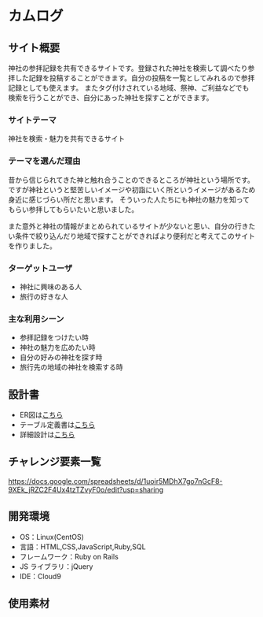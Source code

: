 # カムログ

## サイト概要

神社の参拝記録を共有できるサイトです。登録された神社を検索して調べたり参拝した記録を投稿することができます。自分の投稿を一覧としてみれるので参拝記録としても使えます。
またタグ付けされている地域、祭神、ご利益などでも検索を行うことができ、自分にあった神社を探すことができます。

### サイトテーマ

神社を検索・魅力を共有できるサイト

### テーマを選んだ理由

昔から信じられてきた神と触れ合うことのできるところが神社という場所です。ですが神社というと堅苦しいイメージや初詣にいく所というイメージがあるため身近に感じづらい所だと思います。
そういった人たちにも神社の魅力を知ってもらい参拝してもらいたいと思いました。

また意外と神社の情報がまとめられているサイトが少ないと思い、自分の行きたい条件で絞り込んだり地域で探すことができればより便利だと考えてこのサイトを作りました。

### ターゲットユーザ

- 神社に興味のある人
- 旅行の好きな人

### 主な利用シーン

- 参拝記録をつけたい時
- 神社の魅力を広めたい時
- 自分の好みの神社を探す時
- 旅行先の地域の神社を検索する時

## 設計書

- ER図は[こちら](https://drive.google.com/drive/my-drive)
- テーブル定義書は[こちら](https://docs.google.com/spreadsheets/d/1kXijU_LJGV37g3FAqLibbZIgqlbEcTfK7SA6ixmzj8w/edit?usp=sharing)
- 詳細設計は[こちら](https://docs.google.com/spreadsheets/d/175DfXX7WNZVmQWE8exeQ8gM04tY8oUzKX_t54QA1ph8/edit#gid=2133469642)

## チャレンジ要素一覧

<https://docs.google.com/spreadsheets/d/1uoir5MDhX7go7nGcF8-9XEk_jRZC2F4Ux4tzTZvyF0o/edit?usp=sharing>

## 開発環境

- OS：Linux(CentOS)
- 言語：HTML,CSS,JavaScript,Ruby,SQL
- フレームワーク：Ruby on Rails
- JS ライブラリ：jQuery
- IDE：Cloud9

## 使用素材
